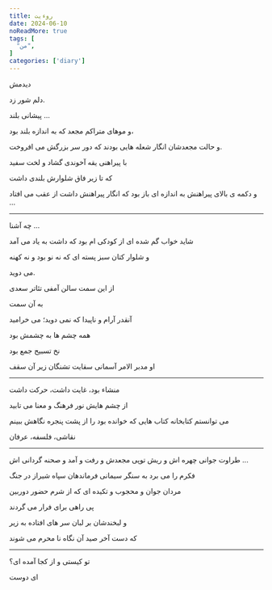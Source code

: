 ```yaml
---
title: روءیت
date: 2024-06-10
noReadMore: true
tags: [
  "من",
]
categories: ['diary']
---
```


دیدمش

دلم شور زد.

پیشانی بلند ...

و موهای متراکم مجعد که به اندازه بلند بود،

و حالت مجعدشان انگار شعله هایی بودند که دور سر بزرگش می افروخت.

با پیراهنی یقه آخوندی گشاد و لخت سفید

که تا زیر فاق شلوارش بلندی داشت

و دکمه ی بالای پیراهنش به اندازه ای باز بود که انگار پیراهنش داشت از عقب می افتاد ...

***

چه آشنا ...

شاید خواب گم شده ای از کودکی ام بود که داشت به یاد می آمد

و شلوار کتان سبز پسته ای که نه نو بود و نه کهنه

می دوید.

از این سمت سالن آمفی تئاتر سعدی

به آن سمت

آنقدر آرام و ناپیدا که نمی دوید؛ می خرامید

همه چشم ها به چشمش بود

نخ تسبیح جمع بود

او مدبر الامر آسمانی سقایت تشنگان زیر آن سقف

***

منشاء بود، غایت داشت، حرکت داشت

از چشم هایش نور فرهنگ و معنا می تابید

می توانستم کتابخانه کتاب هایی که خوانده بود را از پشت پنجره نگاهش ببینم

نقاشی، فلسفه، عرفان


***

طراوت جوانی چهره اش و ریش توپی مجعدش و رفت و آمد و صحنه گردانی اش ...

فکرم را می برد به سنگر سیمانی فرماندهان سپاه شیراز در جنگ

مردان جوان و محجوب و تکیده ای که از شرم حضور دوربین

پی راهی برای فرار می گردند

و لبخندشان بر لبان سر های افتاده به زیر

که دست آخر صید آن نگاه نا محرم می شوند

***

تو کیستی و از کجا آمده ای؟

ای دوست
